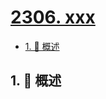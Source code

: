 # [2306. xxx](https://github.com/Tdahuyou/TNotes.leetcode/tree/main/notes/2306.%20xxx)

<!-- region:toc -->

- [1. 📝 概述](#1--概述)

<!-- endregion:toc -->

## 1. 📝 概述
